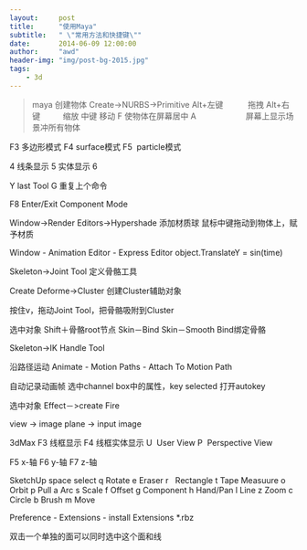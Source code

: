 ```yaml
---
layout:     post
title:      "使用Maya"
subtitle:   " \"常用方法和快捷键\""
date:       2014-06-09 12:00:00
author:     "awd"
header-img: "img/post-bg-2015.jpg"
tags:
    - 3d
---
```


>maya
创建物体
Create->NURBS->Primitive
Alt+左键           拖拽
Alt+右键	         缩放
中键			移动
F			使物体在屏幕居中
A                      屏幕上显示场景冲所有物体

F3 	多边形模式
F4 	surface模式
F5 	particle模式


4 线条显示
5 实体显示
6 

Y last Tool
G 重复上个命令


F8 Enter/Exit Component Mode



Window->Render Editors->Hypershade
	添加材质球
	鼠标中键拖动到物体上，赋予材质

Window - Animation Editor - Express Editor
	object.TranslateY = sin(time)


Skeleton->Joint Tool
	定义骨骼工具

Create Deforme->Cluster
	创建Cluster辅助对象

按住v，拖动Joint Tool，把骨骼吸附到Cluster


选中对象
Shift＋骨骼root节点
Skin－Bind Skin－Smooth Bind绑定骨骼


Skeleton->IK Handle Tool


沿路径运动
Animate - Motion Paths - Attach To Motion Path

自动记录动画帧
选中channel box中的属性，key selected
打开autokey



选中对象
Effect－>create Fire



view -> image plane -> input image




3dMax
F3 线框显示
F4 线框实体显示
U  User View
P  Perspective View

F5 x-轴
F6 y-轴
F7 z-轴




SketchUp
space 	select
q		Rotate
e 		Eraser
r  		Rectangle
t		Tape Measuure
o 		Orbit
p 		Pull
a		Arc
s		Scale
f		Offset
g 		Component
h		Hand/Pan
l		Line
z		Zoom
c		Circle
b		Brush
m		Move


Preference - Extensions - install Extensions *.rbz

双击一个单独的面可以同时选中这个面和线


